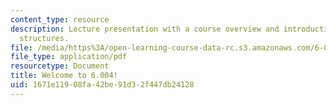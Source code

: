 ```yaml
---
content_type: resource
description: Lecture presentation with a course overview and introduction to computation
  structures.
file: /media/https%3A/open-learning-course-data-rc.s3.amazonaws.com/6-004-computation-structures-spring-2009/1671e11908fa42be91d32f447db24128_MIT6_004s09_lec01.pdf
file_type: application/pdf
resourcetype: Document
title: Welcome to 6.004!
uid: 1671e119-08fa-42be-91d3-2f447db24128
---
```

